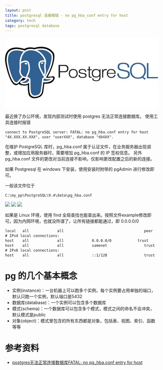```yaml
---
layout: post
title: postgresql 连接报错 - no pg_hba_conf entry for host
category: tech
tags: postgresql database
---
```


![](/assets/img/postgresql.jpg)

最近换了办公环境，发现内部测试时使用 postgres 无法正常连接数据库。 使用工具连接时报错 

    connect to PostgreSQL server: FATAL: no pg_hba.conf entry for host "4X.XXX.XX.XXX", user "userXXX", database "dbXXX".
    
在维护 PostgreSQL 库时，pg_hba.conf 属于认证文件，在业务服务器出现调整，或增加应用服务器时，需要增加 pg_hba.conf 的 IP 签权信息。 另外pg_hba.conf 文件的更改对当前连接不影响，仅影响更改配置之后的新的连接。

如果 Postgresql 在 windows 下安装，使用安装时附带的 pgAdmin 进行修改即可。

一般该文件位于

    C:\my_pp\PostgreSQL\9.4\data\pg_hba.conf

![](http://7vigrt.com1.z0.glb.clouddn.com/blog/pic/2017021.png)
![](http://7vigrt.com1.z0.glb.clouddn.com/blog/pic/2017022.png)
![](http://7vigrt.com1.z0.glb.clouddn.com/blog/pic/2017023.png)

如果是 Linux 环境，使用 find 全局查找也能查出来。按照文件example修改即可。因为内网环境，也就没所谓了，让所有链接都能通过，即 0.0.0.0/0

    local   all             all                                     peer
    # IPv4 local connections:
    host    all             all             0.0.0.0/0            trust
    host    all             all             samenet                 trust
    # IPv6 local connections:
    host    all             all             ::1/128                 trust


# pg 的几个基本概念
 
* 实例(instance)：一台机器上可以跑多个实例，每个实例要占用单独的端口，默认只跑一个实例，默认端口是5432
* 数据库(database)：一个实例可以包含多个数据库
* 模式(schema)：一个数据库可以包含多个模式，模式之间的命名不会冲突，默认模式是public
* 对象(object)：模式里包含的所有东西都是对象，包括表、视图、索引、函数等等

# 参考资料

* [postgres无法正常连接数据库FATAL: no pg_hba.conf entry for host](http://www.cnblogs.com/chinadyw/p/3507207.html)
